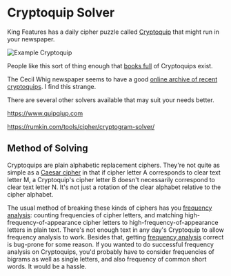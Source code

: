 # Cryptoquip Solver

King Features has a daily cipher puzzle
called [Cryptoquip](https://weekly.kingfeatures.com/?team=games-and-puzzles)
that might run in your newspaper.

![Example Cryptoquip]()

People like this sort of thing enough that [books full](https://www.amazon.com/cryptoquip/s?k=cryptoquip)
of Cryptoquips exist.

The Cecil Whig newspaper seems to have a good [online archive of recent cryptoquips](https://www.cecildaily.com/diversions/cryptoquip/).
I find this strange.

There are several other solvers available that may suit your needs better.

https://www.quipqiup.com

https://rumkin.com/tools/cipher/cryptogram-solver/

## Method of Solving

Cryptoquips are plain alphabetic replacement ciphers.
They're not quite as simple as a [Caesar cipher](https://en.wikipedia.org/wiki/Caesar_cipher)
in that if cipher letter A corresponds to clear text letter M,
a Cryptoquip's cipher letter B doesn't necessarily correspond to clear text letter N.
It's not just a rotation of the clear alphabet relative to the cipher alphabet.

The usual method of breaking these kinds of ciphers has you
[frequency analysis](https://www2.rivier.edu/faculty/vriabov/cs572aweb/Assignments/CrackingClassicCiphers.htm):
counting frequencies of cipher letters, and matching high-frequency-of-appearance cipher letters
to high-frequency-of-appearance letters in plain text.
There's not enough text in any day's Cryptoquip to allow frequency analysis to work.
Besides that, getting [frequency analysis](https://github.com/bediger4000/vigenere-ciphering-deciphering)
correct is bug-prone for some reason.
If you wanted to do successful frequency analysis on Cryptoquips,
you'd probably have to consider frequencies of bigrams
as well as single letters,
and also frequency of common short words.
It would be a hassle.
